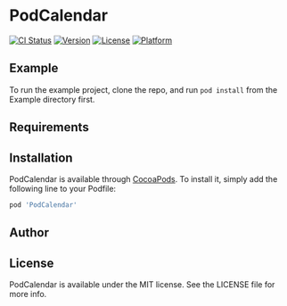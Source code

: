 # PodCalendar

[![CI Status](https://img.shields.io/travis/niefeian/PodCalendar.svg?style=flat)](https://travis-ci.org/niefeian/PodCalendar)
[![Version](https://img.shields.io/cocoapods/v/PodCalendar.svg?style=flat)](https://cocoapods.org/pods/PodCalendar)
[![License](https://img.shields.io/cocoapods/l/PodCalendar.svg?style=flat)](https://cocoapods.org/pods/PodCalendar)
[![Platform](https://img.shields.io/cocoapods/p/PodCalendar.svg?style=flat)](https://cocoapods.org/pods/PodCalendar)

## Example

To run the example project, clone the repo, and run `pod install` from the Example directory first.

## Requirements

## Installation

PodCalendar is available through [CocoaPods](https://cocoapods.org). To install
it, simply add the following line to your Podfile:

```ruby
pod 'PodCalendar'
```

## Author



## License

PodCalendar is available under the MIT license. See the LICENSE file for more info.
